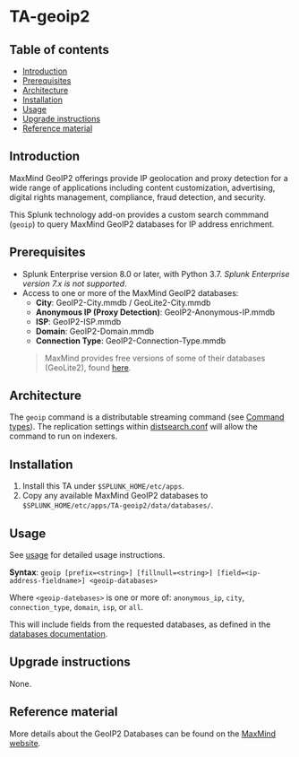 # TA-geoip2

## Table of contents

- [Introduction](#introduction)
- [Prerequisites](#prerequisites)
- [Architecture](#architecture)
- [Installation](#installation)
- [Usage](#usage)
- [Upgrade instructions](#upgrade-instructions)
- [Reference material](#reference-material)


## Introduction

MaxMind GeoIP2 offerings provide IP geolocation and proxy detection for a wide range of applications including content customization, advertising, digital rights management, compliance, fraud detection, and security.

This Splunk technology add-on provides a custom search commmand (`geoip`) to query MaxMind GeoIP2 databases for IP address enrichment.

## Prerequisites

- Splunk Enterprise version 8.0 or later, with Python 3.7.  _Splunk Enterprise version 7.x is not supported_.
- Access to one or more of the MaxMind GeoIP2 databases:
    - **City**:  GeoIP2-City.mmdb / GeoLite2-City.mmdb
    - **Anonymous IP (Proxy Detection)**:  GeoIP2-Anonymous-IP.mmdb
    - **ISP**:  GeoIP2-ISP.mmdb
    - **Domain**:  GeoIP2-Domain.mmdb
    - **Connection Type**:  GeoIP2-Connection-Type.mmdb
    > MaxMind provides free versions of some of their databases (GeoLite2), found [here](https://www.maxmind.com/en/geolite2/signup).


## Architecture

The `geoip` command is a distributable streaming command (see [Command types](http://docs.splunk.com/Documentation/Splunk/8.2.2/SearchReference/Commandsbytype)).  The replication settings within [distsearch.conf](default/distsearch.conf) will allow the command to run on indexers.


## Installation

1. Install this TA under `$SPLUNK_HOME/etc/apps`.
2. Copy any available MaxMind GeoIP2 databases to `$SPLUNK_HOME/etc/apps/TA-geoip2/data/databases/`.


## Usage

See [usage](documentation/usage.md) for detailed usage instructions.

**Syntax**:  `geoip [prefix=<string>] [fillnull=<string>] [field=<ip-address-fieldname>] <geoip-databases>`

Where `<geoip-datebases>` is one or more of:  `anonymous_ip`, `city`, `connection_type`, `domain`, `isp`, or `all`.

This will include fields from the requested databases, as defined in the [databases documentation](documentation/databases.md).


## Upgrade instructions

None.

## Reference material

More details about the GeoIP2 Databases can be found on the [MaxMind website](https://www.maxmind.com/en/geoip2-databases).  
